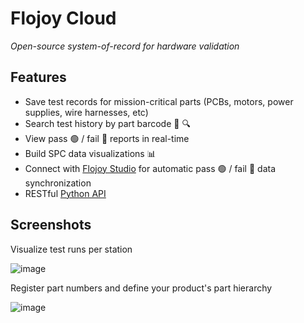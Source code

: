 # Flojoy Cloud

_Open-source system-of-record for hardware validation_

## Features

- Save test records for mission-critical parts (PCBs, motors, power supplies, wire harnesses, etc)
- Search test history by part barcode 🦓 🔍
- View pass 🟢 / fail 🔴 reports in real-time
- Build SPC data visualizations 📊
- Connect with [Flojoy Studio](https://github.com/flojoy-ai/studio) for automatic pass 🟢 / fail 🔴 data synchronization
- RESTful [Python API](rest.flojoy.ai)

## Screenshots

Visualize test runs per station

![image](https://github.com/flojoy-ai/cloud/assets/1865834/13b3f86b-0ba8-47e9-bcd5-952e8389a36b)

Register part numbers and define your product's part hierarchy

![image](https://github.com/flojoy-ai/cloud/assets/1865834/eac01599-b01c-4f81-95e9-994c054b9c43)

